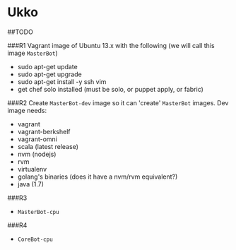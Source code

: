 Ukko
====

##TODO


###R1 
Vagrant image of Ubuntu 13.x with the following (we will call this image `MasterBot`)
  - sudo apt-get update
  - sudo apt-get upgrade
  - sudo apt-get install -y ssh vim
  - get chef solo installed (must be solo, or puppet apply, or fabric)


###R2
Create `MasterBot-dev` image so it can 'create' `MasterBot` images. Dev image needs:
  - vagrant
  - vagrant-berkshelf
  - vagrant-omni
  - scala (latest release)
  - nvm (nodejs)
  - rvm
  - virtualenv
  - golang's binaries (does it have a nvm/rvm equivalent?)
  - java (1.7)


###R3

- `MasterBot-cpu`


###R4

- `CoreBot-cpu`

  
